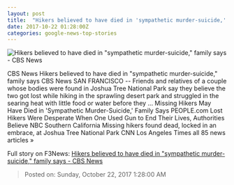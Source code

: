 ```yaml
---
layout: post
title:  "Hikers believed to have died in 'sympathetic murder-suicide,' family says - CBS News"
date: 2017-10-22 01:28:00Z
categories: google-news-top-stories
---
```


![Hikers believed to have died in "sympathetic murder-suicide," family says - CBS News](https://cbsnews1.cbsistatic.com/hub/i/2017/10/18/260dda22-b1cf-417c-a1d3-d871f98260fd/joshua-tree-missing-couple-ap-17289720360997.jpg)

CBS News Hikers believed to have died in "sympathetic murder-suicide," family says CBS News SAN FRANCISCO -- Friends and relatives of a couple whose bodies were found in Joshua Tree National Park say they believe the two got lost while hiking in the sprawling desert park and struggled in the searing heat with little food or water before they ... Missing Hikers May Have Died in 'Sympathetic Murder-Suicide,' Family Says PEOPLE.com Lost Hikers Were Desperate When One Used Gun to End Their Lives, Authorities Believe NBC Southern California Missing hikers found dead, locked in an embrace, at Joshua Tree National Park CNN Los Angeles Times all 85 news articles »


Full story on F3News: [Hikers believed to have died in "sympathetic murder-suicide," family says - CBS News](http://www.f3nws.com/n/httBh)

> Posted on: Sunday, October 22, 2017 1:28:00 AM

